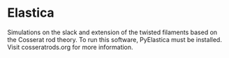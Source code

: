 # Elastica
Simulations on the slack and extension of the twisted filaments based on the Cosserat rod theory.
To run this software, PyElastica must be installed. Visit cosseratrods.org for more information.
